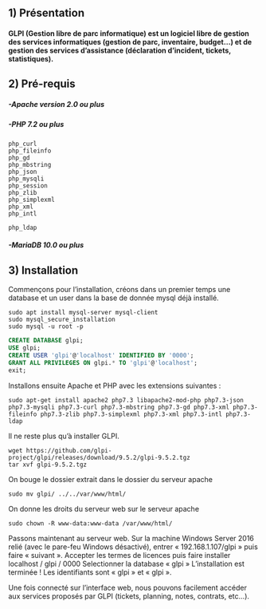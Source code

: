 ## 1) Présentation

#### GLPI (Gestion libre de parc informatique) est un logiciel libre de gestion des services informatiques (gestion de parc, inventaire, budget…) et de gestion des services d’assistance (déclaration d’incident, tickets, statistiques).

## 2) Pré-requis

##### -Apache version 2.0 ou plus

##### -PHP 7.2 ou plus

```
php_curl
php_fileinfo
php_gd
php_mbstring
php_json
php_mysqli
php_session
php_zlib
php_simplexml
php_xml
php_intl
```

```
php_ldap
```

##### -MariaDB 10.0 ou plus

## 3) Installation

Commençons pour l’installation, créons dans un premier temps une database et un user dans la base de donnée mysql déjà installé.

```
sudo apt install mysql-server mysql-client
sudo mysql_secure_installation
sudo mysql -u root -p
```


```sql
CREATE DATABASE glpi;
USE glpi;
CREATE USER 'glpi'@'localhost' IDENTIFIED BY '0000';
GRANT ALL PRIVILEGES ON glpi.* TO 'glpi'@'localhost';
exit;
```

Installons ensuite Apache et PHP avec les extensions suivantes :

```
sudo apt-get install apache2 php7.3 libapache2-mod-php php7.3-json php7.3-mysqli php7.3-curl php7.3-mbstring php7.3-gd php7.3-xml php7.3-fileinfo php7.3-zlib php7.3-simplexml php7.3-xml php7.3-intl php7.3-ldap
```

Il ne reste plus qu’à installer GLPI.

```
wget https://github.com/glpi-project/glpi/releases/download/9.5.2/glpi-9.5.2.tgz
tar xvf glpi-9.5.2.tgz
```

On bouge le dossier extrait dans le dossier du serveur apache

```
sudo mv glpi/ ../../var/www/html/
```

On donne les droits du serveur web sur le serveur apache

```
sudo chown -R www-data:www-data /var/www/html/
```

Passons maintenant au serveur web. Sur la machine Windows Server 2016 relié (avec le pare-feu Windows désactivé), entrer « 192.168.1.107/glpi » puis faire « suivant ».
Accepter les termes de licences puis faire installer
localhost / glpi / 0000
Selectionner la database « glpi »
L’installation est terminée ! Les identifiants sont « glpi » et « glpi ».

Une fois connecté sur l’interface web, nous pouvons facilement accéder aux services proposés par GLPI (tickets, planning, notes, contrats, etc…).
